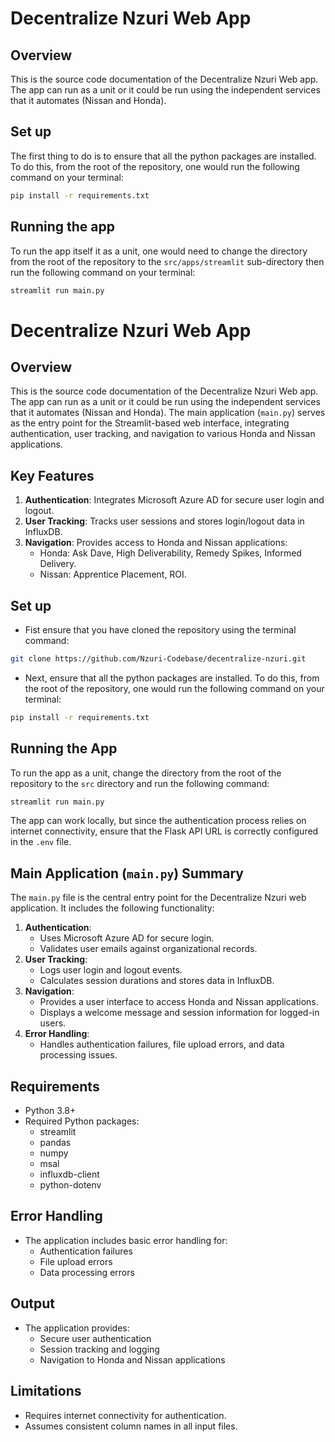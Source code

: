 # Decentralize Nzuri Web App

## Overview
This is the source code documentation of the Decentralize Nzuri Web app. The app can run as a unit or it could be run using the independent services that it automates (Nissan and Honda).

## Set up
The first thing to do is to ensure that all the python packages are installed. To do this, from the root of the repository, one would run the following command on your terminal:
```bash
pip install -r requirements.txt
```

## Running the app
To run the app itself it as a unit, one would need to change the directory from the root of the repository to the `src/apps/streamlit` sub-directory then run the following command on your terminal:
```bash
streamlit run main.py
```

# Decentralize Nzuri Web App

## Overview
This is the source code documentation of the Decentralize Nzuri Web app. The app can run as a unit or it could be run using the independent services that it automates (Nissan and Honda). The main application (`main.py`) serves as the entry point for the Streamlit-based web interface, integrating authentication, user tracking, and navigation to various Honda and Nissan applications.

## Key Features
1. **Authentication**: Integrates Microsoft Azure AD for secure user login and logout.
2. **User Tracking**: Tracks user sessions and stores login/logout data in InfluxDB.
3. **Navigation**: Provides access to Honda and Nissan applications:
    - Honda: Ask Dave, High Deliverability, Remedy Spikes, Informed Delivery.
    - Nissan: Apprentice Placement, ROI.

## Set up
- Fist ensure that you have cloned the repository using the terminal command:
```bash
git clone https://github.com/Nzuri-Codebase/decentralize-nzuri.git
```
- Next, ensure that all the python packages are installed. To do this, from the root of the repository, one would run the following command on your terminal:
```bash
pip install -r requirements.txt
```

## Running the App
To run the app as a unit, change the directory from the root of the repository to the `src` directory and run the following command:
```bash
streamlit run main.py
```

The app can work locally, but since the authentication process relies on internet connectivity, ensure that the Flask API URL is correctly configured in the `.env` file.

## Main Application (`main.py`) Summary
The `main.py` file is the central entry point for the Decentralize Nzuri web application. It includes the following functionality:

1. **Authentication**:
    - Uses Microsoft Azure AD for secure login.
    - Validates user emails against organizational records.
2. **User Tracking**:
    - Logs user login and logout events.
    - Calculates session durations and stores data in InfluxDB.
3. **Navigation**:
    - Provides a user interface to access Honda and Nissan applications.
    - Displays a welcome message and session information for logged-in users.
4. **Error Handling**:
    - Handles authentication failures, file upload errors, and data processing issues.

## Requirements
- Python 3.8+
- Required Python packages:
    - streamlit
    - pandas
    - numpy
    - msal
    - influxdb-client
    - python-dotenv

## Error Handling
- The application includes basic error handling for:
    - Authentication failures
    - File upload errors
    - Data processing errors

## Output
- The application provides:
    - Secure user authentication
    - Session tracking and logging
    - Navigation to Honda and Nissan applications

## Limitations
- Requires internet connectivity for authentication.
- Assumes consistent column names in all input files.